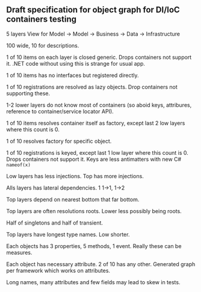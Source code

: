 
Draft specification for object graph for DI/IoC containers testing
------


5 layers View for Model -> Model -> Business -> Data -> Infrastructure

100 wide, 10 for descriptions.

1 of 10 items on each layer is closed generic. Drops containers not support it. .NET code without using this is strange for usual app.

1 of 10 items has no interfaces but registered directly. 

1 of 10 registrations are resolved as lazy objects. Drop containers not supporting these.

1-2 lower layers do not know most of containers (so aboid keys, attribures, reference to container/service locator API). 

1 of 10 items resolves container itself as factory, except last 2 low layers where this count is 0.

1 of 10 resolves factory for specific object.

1 of 10 registrations is keyed, except last 1 low layer where this count is 0. Drops containers not support it. Keys are less antimatters with new C# `nameof(x)`


Low layers has less injections. Top has more injections. 

Alls layers has lateral dependencies. 1 1->1, 1->2

Top layers depend on nearest bottom that far bottom.


Top layers are often resolutions roots. Lower less possibly being roots.

Half of singletons and half of transient.

Top layers have longest type names. Low shorter.

Each objects has 3 properties, 5 methods, 1 event. Really these can be measures.

Each object has necessary attribute. 2 of 10 has any other. Generated graph per framework which works on attributes.

Long names, many attributes and few fields may lead to skew in tests. 
